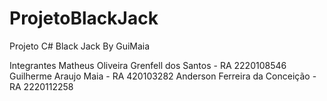 # ProjetoBlackJack
Projeto C# Black Jack By GuiMaia


Integrantes Matheus Oliveira Grenfell dos Santos - RA 2220108546
Guilherme Araujo Maia - RA 420103282 
Anderson Ferreira da Conceição - RA 2220112258
